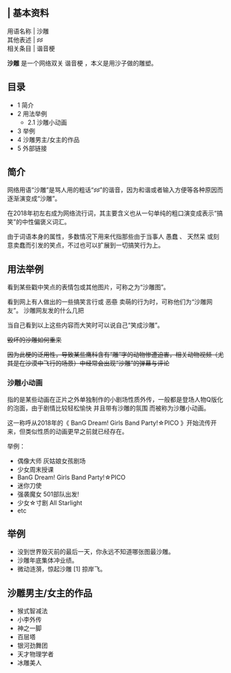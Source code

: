 |  **基本资料**  
---  
用语名称  |  沙雕   
其他表述  |  ♯♯   
相关条目  |  谐音梗   
  
**沙雕** 是一个网络双关  谐音梗  ，本义是用沙子做的雕塑。

##  目录

  * 1  简介 
  * 2  用法举例 
    * 2.1  沙雕小动画 
  * 3  举例 
  * 4  沙雕男主/女主的作品 
  * 5  外部链接 

##  简介

网络用语“沙雕”是骂人用的粗话“♯♯”的谐音，因为和谐或者输入方便等各种原因而逐渐演变成“沙雕”。

在2018年初左右成为网络流行词，其主要含义也从一句单纯的粗口演变成表示“搞笑”的中性偏褒义词汇。

由于词语本身的属性，多数情况下用来代指那些由于当事人  愚蠢  、  天然呆  或刻意卖蠢而引发的笑点，不过也可以扩展到一切搞笑行为上。

##  用法举例

看到某些戳中笑点的表情包或其他图片，可称之为“沙雕图”。

看到网上有人做出的一些搞笑言行或 ~~恶意~~ 卖萌的行为时，可称他们为“沙雕网友”。  沙雕网友发的什么几把

当自己看到以上这些内容而大笑时可以说自己“笑成沙雕”。

~~毁坏的沙雕如何重来~~

~~因为此梗的泛用性，导致某些鹰科含有“雕”字的动物惨遭迫害，相关动物视频（尤其是在沙漠中飞行的场景）中经常会出现“沙雕”的弹幕与评论~~

###  沙雕小动画

指的是某些动画在正片之外单独制作的小剧场性质外传，一般都是登场人物Q版化的泡面，由于剧情比较轻松愉快  并且带有沙雕的氛围  而被称为沙雕小动画。

这一称呼从2018年的《  BanG Dream! Girls Band Party!☆PICO  》开始流传开来，但类似性质的动画更早之前就已经存在。

举例：

  * 偶像大师 灰姑娘女孩剧场 
  * 少女周末授课 
  * BanG Dream! Girls Band Party!☆PICO 
  * 迷你刀使 
  * 强袭魔女 501部队出发! 
  * 少女☆寸剧 All Starlight 
  * etc 

##  举例

  * 没到世界毁灭前的最后一天，你永远不知道哪张图最沙雕。 
  * 沙雕年底集体冲业绩。 
  * 微动涟漪，惊起沙雕  [1]  掠岸飞。 

##  沙雕男主/女主的作品

  * 猴式智减法 
  * 小李外传 
  * 神之一脚 
  * 百层塔 
  * 银河劲舞团 
  * 天才物理学者 
  * 冰雕美人 